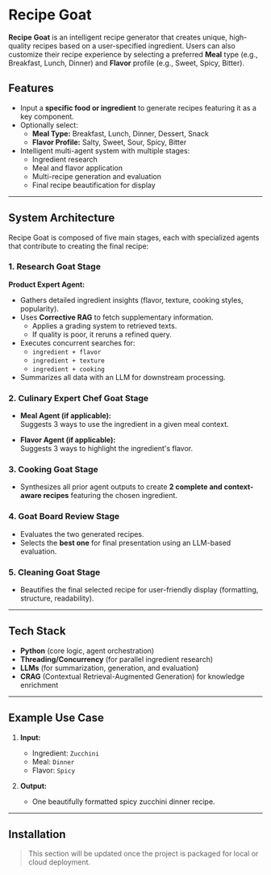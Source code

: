 # Recipe Goat

**Recipe Goat** is an intelligent recipe generator that creates unique, high-quality recipes based on a user-specified ingredient. Users can also customize their recipe experience by selecting a preferred **Meal** type (e.g., Breakfast, Lunch, Dinner) and **Flavor** profile (e.g., Sweet, Spicy, Bitter).

## Features

- Input a **specific food or ingredient** to generate recipes featuring it as a key component.
- Optionally select:
  - **Meal Type:** Breakfast, Lunch, Dinner, Dessert, Snack  
  - **Flavor Profile:** Salty, Sweet, Sour, Spicy, Bitter
- Intelligent multi-agent system with multiple stages:
  - Ingredient research
  - Meal and flavor application
  - Multi-recipe generation and evaluation
  - Final recipe beautification for display

---

## System Architecture

Recipe Goat is composed of five main stages, each with specialized agents that contribute to creating the final recipe:

### 1. Research Goat Stage

**Product Expert Agent:**
- Gathers detailed ingredient insights (flavor, texture, cooking styles, popularity).
- Uses **Corrective RAG** to fetch supplementary information.
  - Applies a grading system to retrieved texts.
  - If quality is poor, it reruns a refined query.
- Executes concurrent searches for:
  - `ingredient + flavor`
  - `ingredient + texture`
  - `ingredient + cooking`
- Summarizes all data with an LLM for downstream processing.

### 2. Culinary Expert Chef Goat Stage

- **Meal Agent (if applicable):**  
  Suggests 3 ways to use the ingredient in a given meal context.
  
- **Flavor Agent (if applicable):**  
  Suggests 3 ways to highlight the ingredient's flavor.

### 3. Cooking Goat Stage

- Synthesizes all prior agent outputs to create **2 complete and context-aware recipes** featuring the chosen ingredient.

### 4. Goat Board Review Stage

- Evaluates the two generated recipes.
- Selects the **best one** for final presentation using an LLM-based evaluation.

### 5. Cleaning Goat Stage

- Beautifies the final selected recipe for user-friendly display (formatting, structure, readability).

---

## Tech Stack

- **Python** (core logic, agent orchestration)
- **Threading/Concurrency** (for parallel ingredient research)
- **LLMs** (for summarization, generation, and evaluation)
- **CRAG** (Contextual Retrieval-Augmented Generation) for knowledge enrichment

---

## Example Use Case

1. **Input:**  
   - Ingredient: `Zucchini`  
   - Meal: `Dinner`  
   - Flavor: `Spicy`  

2. **Output:**  
   - One beautifully formatted spicy zucchini dinner recipe.

---

## Installation

> This section will be updated once the project is packaged for local or cloud deployment.